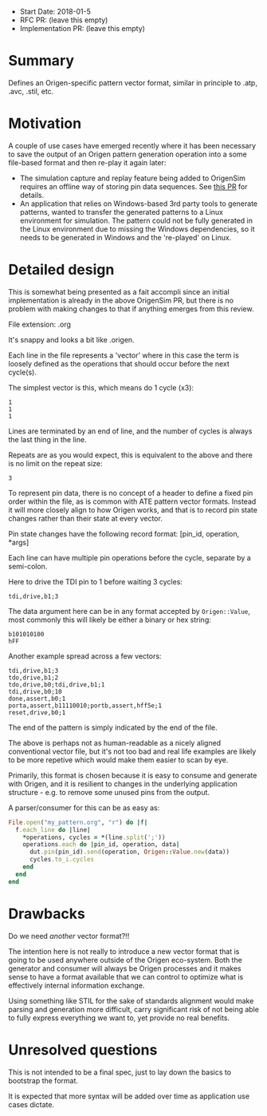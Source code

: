 - Start Date: 2018-01-5
- RFC PR: (leave this empty)
- Implementation PR: (leave this empty)

# Summary

Defines an Origen-specific pattern vector format, similar in principle to
.atp, .avc, .stil, etc.

# Motivation

A couple of use cases have emerged recently where it has been necessary to save
the output of an Origen pattern generation operation into a some file-based format and
then re-play it again later:

* The simulation capture and replay feature being added to OrigenSim requires
  an offline way of storing pin data sequences. See
  [this PR](https://github.com/Origen-SDK/origen_sim/pull/6) for details.
* An application that relies on Windows-based 3rd party tools to generate patterns,
  wanted to transfer the generated patterns to a Linux environment for simulation. The
  pattern could not be fully generated in the Linux environment due to missing the Windows
  dependencies, so it needs to be generated in Windows and the 're-played' on Linux.

# Detailed design

This is somewhat being presented as a fait accompli since an initial implementation is
already in the above OrigenSim PR, but there is no problem with making changes to that
if anything emerges from this review.

File extension: .org   

It's snappy and looks a bit like .origen.

Each line in the file represents a 'vector' where in this case the term is loosely
defined as the operations that should occur before the next cycle(s).

The simplest vector is this, which means do 1 cycle (x3):

~~~
1
1
1
~~~

Lines are terminated by an end of line, and the number of cycles is always the last
thing in the line.

Repeats are as you would expect, this is equivalent to the above and there is no limit on
the repeat size:

~~~
3
~~~

To represent pin data, there is no concept of a header to define a fixed pin order within
the file, as is common with ATE pattern vector formats.
Instead it will more closely align to how Origen works, and that is to record pin state
changes rather than their state at every vector.

Pin state changes have the following record format: [pin_id, operation, \*args]

Each line can have multiple pin operations before the cycle, separate by a semi-colon.

Here to drive the TDI pin to 1 before waiting 3 cycles:

~~~
tdi,drive,b1;3
~~~

The data argument here can be in any format accepted by `Origen::Value`, most commonly
this will likely be either a binary or hex string:

~~~
b101010100
hFF
~~~

Another example spread across a few vectors:

~~~
tdi,drive,b1;3
tdo,drive,b1;2
tdo,drive,b0;tdi,drive,b1;1
tdi,drive,b0;10
done,assert,b0;1
porta,assert,b11110010;portb,assert,hff5e;1
reset,drive,b0;1
~~~

The end of the pattern is simply indicated by the end of the file.

The above is perhaps not as human-readable as a nicely aligned conventional vector file,
but it's not too bad and real life examples are likely to be more repetive which would
make them easier to scan by eye.

Primarily, this format is chosen because it is easy to consume and generate with Origen,
and it is resilient to changes in the underlying application structure - e.g. to remove some
unused pins from the output.

A parser/consumer for this can be as easy as:

~~~ruby
File.open("my_pattern.org", "r") do |f|
  f.each_line do |line|
    *operations, cycles = *(line.split(';'))
    operations.each do |pin_id, operation, data|
      dut.pin(pin_id).send(operation, Origen::Value.new(data))
      cycles.to_i.cycles
    end
  end
end
~~~

# Drawbacks

Do we need *another* vector format?!!

The intention here is not really to introduce a new vector format that is going to
be used anywhere outside of the Origen eco-system.
Both the generator and consumer will always be Origen processes and it makes sense
to have a format available that we can control to optimize what is effectively
internal information exchange.

Using something like STIL for the sake of standards alignment would make parsing and
generation more difficult, carry significant risk of not being able to fully express
everything we want to, yet provide no real benefits.

# Unresolved questions

This is not intended to be a final spec, just to lay down the basics to bootstrap the
format.

It is expected that more syntax will be added over time as application use cases
dictate.
